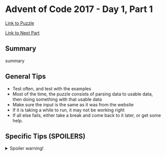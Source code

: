 # Advent of Code 2017 - Day 1, Part 1

[Link to Puzzle](https://adventofcode.com/2017/day/1)

[Link to Next Part](https://github.com/CodingAP/unofficial-aoc-syllabus/blob/main/years/2017/day1/part2.md)

## Summary
summary

## General Tips
- Test often, and test with the examples
- Most of the time, the puzzle consists of parsing data to usable data, then doing something with that usable data
- Make sure the input is the same as it was from the website
- If it is taking a while to run, it may not be working right
- If all else fails, either take a break and come back to it later, or get some help.

## Specific Tips (SPOILERS)
<details> <summary>Spoiler warning!</summary>

specific tips

</details>